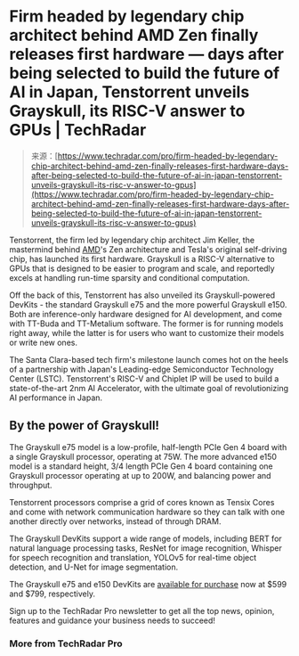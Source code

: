 <!--yml
category: 未分类
date: 2024-05-27 14:48:15
-->

# Firm headed by legendary chip architect behind AMD Zen finally releases first hardware — days after being selected to build the future of AI in Japan, Tenstorrent unveils Grayskull, its RISC-V answer to GPUs | TechRadar

> 来源：[https://www.techradar.com/pro/firm-headed-by-legendary-chip-architect-behind-amd-zen-finally-releases-first-hardware-days-after-being-selected-to-build-the-future-of-ai-in-japan-tenstorrent-unveils-grayskull-its-risc-v-answer-to-gpus](https://www.techradar.com/pro/firm-headed-by-legendary-chip-architect-behind-amd-zen-finally-releases-first-hardware-days-after-being-selected-to-build-the-future-of-ai-in-japan-tenstorrent-unveils-grayskull-its-risc-v-answer-to-gpus)

Tenstorrent, the firm led by legendary chip architect Jim Keller, the mastermind behind [AMD](https://www.techradar.com/sg/tag/amd)'s Zen architecture and Tesla's original self-driving chip, has launched its first hardware. Grayskull is a RISC-V alternative to GPUs that is designed to be easier to program and scale, and reportedly excels at handling run-time sparsity and conditional computation.

Off the back of this, Tenstorrent has also unveiled its Grayskull-powered DevKits - the standard Grayskull e75 and the more powerful Grayskull e150\. Both are inference-only hardware designed for AI development, and come with TT-Buda and TT-Metalium software. The former is for running models right away, while the latter is for users who want to customize their models or write new ones.

The Santa Clara-based tech firm's milestone launch comes hot on the heels of a partnership with Japan's Leading-edge Semiconductor Technology Center (LSTC). Tenstorrent's RISC-V and Chiplet IP will be used to build a state-of-the-art 2nm AI Accelerator, with the ultimate goal of revolutionizing AI performance in Japan.

## By the power of Grayskull!

The Grayskull e75 model is a low-profile, half-length PCIe Gen 4 board with a single Grayskull processor, operating at 75W. The more advanced e150 model is a standard height, 3/4 length PCIe Gen 4 board containing one Grayskull processor operating at up to 200W, and balancing power and throughput.

Tenstorrent processors comprise a grid of cores known as Tensix Cores and come with network communication hardware so they can talk with one another directly over networks, instead of through DRAM.

The Grayskull DevKits support a wide range of models, including BERT for natural language processing tasks, ResNet for image recognition, Whisper for speech recognition and translation, YOLOv5 for real-time object detection, and U-Net for image segmentation.

The Grayskull e75 and e150 DevKits are [available for purchase](https://tenstorrent.com/cards/) now at $599 and $799, respectively.

Sign up to the TechRadar Pro newsletter to get all the top news, opinion, features and guidance your business needs to succeed!

### More from TechRadar Pro